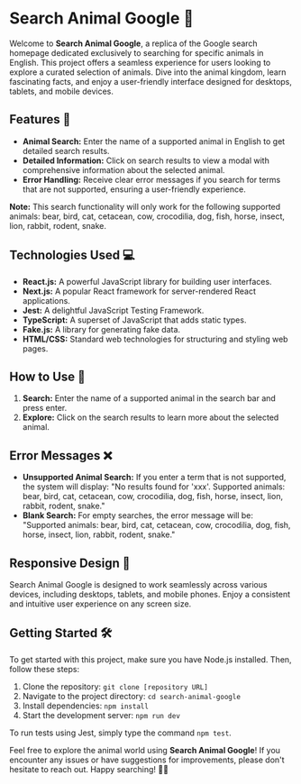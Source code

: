 # Search Animal Google 🐾

Welcome to **Search Animal Google**, a replica of the Google search homepage dedicated exclusively to searching for specific animals in English. This project offers a seamless experience for users looking to explore a curated selection of animals. Dive into the animal kingdom, learn fascinating facts, and enjoy a user-friendly interface designed for desktops, tablets, and mobile devices.

## Features 🐶

- **Animal Search:** Enter the name of a supported animal in English to get detailed search results.
- **Detailed Information:** Click on search results to view a modal with comprehensive information about the selected animal.
- **Error Handling:** Receive clear error messages if you search for terms that are not supported, ensuring a user-friendly experience.

**Note:** This search functionality will only work for the following supported animals: bear, bird, cat, cetacean, cow, crocodilia, dog, fish, horse, insect, lion, rabbit, rodent, snake.

## Technologies Used 💻

- **React.js:** A powerful JavaScript library for building user interfaces.
- **Next.js:** A popular React framework for server-rendered React applications.
- **Jest:** A delightful JavaScript Testing Framework.
- **TypeScript:** A superset of JavaScript that adds static types.
- **Fake.js:** A library for generating fake data.
- **HTML/CSS:** Standard web technologies for structuring and styling web pages.

## How to Use 🚀

1. **Search:** Enter the name of a supported animal in the search bar and press enter.
2. **Explore:** Click on the search results to learn more about the selected animal.

## Error Messages ❌

- **Unsupported Animal Search:** If you enter a term that is not supported, the system will display: "No results found for 'xxx'. Supported animals: bear, bird, cat, cetacean, cow, crocodilia, dog, fish, horse, insect, lion, rabbit, rodent, snake."
- **Blank Search:** For empty searches, the error message will be: "Supported animals: bear, bird, cat, cetacean, cow, crocodilia, dog, fish, horse, insect, lion, rabbit, rodent, snake."

## Responsive Design 📱

Search Animal Google is designed to work seamlessly across various devices, including desktops, tablets, and mobile phones. Enjoy a consistent and intuitive user experience on any screen size.

## Getting Started 🛠️

To get started with this project, make sure you have Node.js installed. Then, follow these steps:

1. Clone the repository: `git clone [repository URL]`
2. Navigate to the project directory: `cd search-animal-google`
3. Install dependencies: `npm install`
4. Start the development server: `npm run dev`

To run tests using Jest, simply type the command `npm test`.

Feel free to explore the animal world using **Search Animal Google**! If you encounter any issues or have suggestions for improvements, please don't hesitate to reach out. Happy searching! 🐾✨
